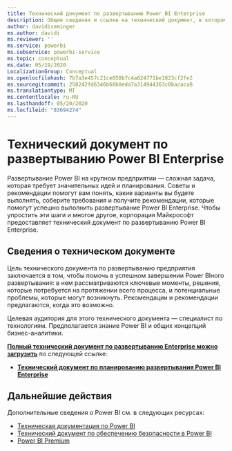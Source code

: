 ```yaml
---
title: Технический документ по развертыванию Power BI Enterprise
description: Общие сведения и ссылки на технический документ, в котором обсуждаются рекомендации по развертыванию Power BI на предприятии
author: davidiseminger
ms.author: davidi
ms.reviewer: ''
ms.service: powerbi
ms.subservice: powerbi-service
ms.topic: conceptual
ms.date: 05/19/2020
LocalizationGroup: Conceptual
ms.openlocfilehash: 7b7a3e457c21ce050b7c4a624771be1823cf2fe2
ms.sourcegitcommit: 250242fd6346b60b0eda7a314944363c0bacaca8
ms.translationtype: MT
ms.contentlocale: ru-RU
ms.lasthandoff: 05/20/2020
ms.locfileid: "83694274"
---
```

# <a name="power-bi-enterprise-deployment-whitepaper"></a>Технический документ по развертыванию Power BI Enterprise

Развертывание Power BI на крупном предприятии — сложная задача, которая требует значительных идей и планирования. Советы и рекомендации помогут вам понять, какие варианты вы будете выполнять, соберите требования и получите рекомендации, которые помогут успешно выполнить развертывание Power BI Enterprise. Чтобы упростить эти шаги и многое другое, корпорация Майкрософт предоставляет технический документ по развертыванию Power BI Enterprise.

## <a name="about-the-whitepaper"></a>Сведения о техническом документе
Цель технического документа по развертыванию предприятия заключается в том, чтобы помочь в успешном завершении Power BIного развертывания: в нем рассматриваются ключевые моменты, решения, которые потребуется на протяжении всего процесса, и потенциальные проблемы, которые могут возникнуть. Рекомендации и рекомендации предлагаются, когда это возможно.

Целевая аудитория для этого технического документа — специалист по технологиям. Предполагается знание Power BI и общих концепций бизнес-аналитики.

[**Полный технический документ по развертыванию Enterprise можно загрузить**](https://aka.ms/PBIEnterpriseDeploymentWP) по следующей ссылке: 

* [**Технический документ по планированию развертывания Power BI Enterprise**](https://aka.ms/PBIEnterpriseDeploymentWP)

## <a name="next-steps"></a>Дальнейшие действия

Дополнительные сведения о Power BI см. в следующих ресурсах:

- [Техническая документация по Power BI](whitepapers.md)
- [Технический документ по обеспечению безопасности в Power BI](whitepaper-powerbi-security.md)
- [Power BI Premium](https://aka.ms/pbipremiumwhitepaper)

